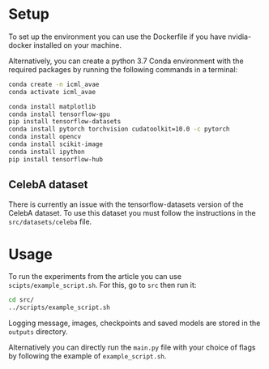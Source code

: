 Setup
=====

To set up the environment you can use the Dockerfile if you have nvidia-docker installed on your machine.

Alternatively, you can create a python 3.7 Conda environment with the required packages by running the following commands in a terminal:

```bash
conda create -n icml_avae
conda activate icml_avae

conda install matplotlib
conda install tensorflow-gpu
pip install tensorflow-datasets
conda install pytorch torchvision cudatoolkit=10.0 -c pytorch
conda install opencv
conda install scikit-image
conda install ipython
pip install tensorflow-hub
```
CelebA dataset
--------------

There is currently an issue with the tensorflow-datasets version of the CelebA dataset. To use this dataset you must follow the instructions in the `src/datasets/celeba` file.

Usage
=====

To run the experiments from the article you can use `scipts/example_script.sh`. For this, go to `src` then run it:

```bash
cd src/
../scripts/example_script.sh
```

Logging message, images, checkpoints and saved models are stored in the `outputs` directory. 

Alternatively you can directly run the `main.py` file with your choice of flags by following the example of `example_script.sh`.